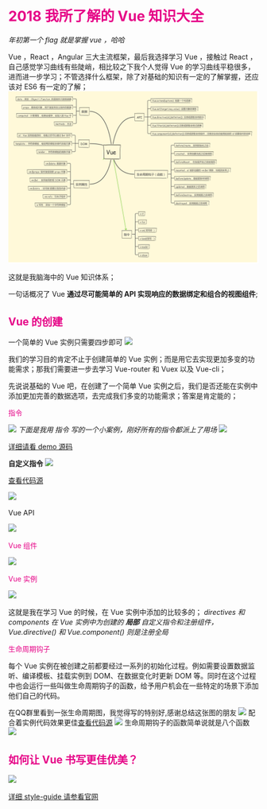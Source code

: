 <h1 style='color:rgb(230,3,135);'>2018 我所了解的 Vue 知识大全</h1>
<i>年初第一个 flag 就是掌握 vue ，哈哈</i>

Vue ，React ，Angular 三大主流框架，最后我选择学习 Vue ，接触过 React ，自己感觉学习曲线有些陡峭，相比较之下我个人觉得 Vue 的学习曲线平稳很多，进而进一步学习；不管选择什么框架，除了对基础的知识有一定的了解掌握，还应该对 ES6 有一定的了解；
<img src='./DOME_HTML/img/API.png'/>

这就是我脑海中的 Vue 知识体系；

一句话概况了 Vue  <b>通过尽可能简单的 API 实现响应的数据绑定和组合的视图组件</b>;

<h2 style='color:rgb(230,3,135);'> Vue 的创建</h2>
一个简单的 Vue 实例只需要四步即可
<img src='img/create-vue.png'/>

我们的学习目的肯定不止于创建简单的 Vue 实例；而是用它去实现更加多变的功能需求；那我们需要进一步去学习 Vue-router 和 Vuex 以及 Vue-cli；

先说说基础的 Vue 吧，在创建了一个简单 Vue 实例之后，我们是否还能在实例中添加更加完善的数据选项，去完成我们多变的功能需求；答案是肯定能的；
 
<p style='color:rgb(230,3,135);'> 指令</p>
<img src='img/6.png'/>
<i>下面是我用 指令 写的一个小案例，刚好所有的指令都派上了用场</i>
<img src='img/for.gif'/>

[详细请看 demo 源码](https://github.com/sunseekers/Vue/blob/master/DOME_HTML/dome1.html)

<b> 自定义指令</b>
<img src='img/directive.png'/>

[查看代码源](https://github.com/sunseekers/Vue/blob/master/DOME_HTML/directive.html)

<img src='img/7.png'/>
<p> Vue API</p>
<img src='img/vueAPI.png'/>
<p style='color:rgb(230,3,135);'> Vue 组件</p>
<img src='img/3.png'/>
<p style='color:rgb(230,3,135);'> Vue 实例</p>
<img src='img/2.png'/>

这就是我在学习 Vue 的时候，在 Vue 实例中添加的比较多的；<i> directives 和 components 在 Vue 实例中为创建的 <b>局部</b> 自定义指令和注册组件，Vue.directive() 和 Vue.component() 则是注册全局</i> 
<p style='color:rgb(230,3,135);'> 生命周期钩子</p>
每个 Vue 实例在被创建之前都要经过一系列的初始化过程。例如需要设置数据监听、编译模板、挂载实例到 DOM、在数据变化时更新 DOM 等。同时在这个过程中也会运行一些叫做生命周期钩子的函数，给予用户机会在一些特定的场景下添加他们自己的代码。

在QQ群里看到一张生命周期图，我觉得写的特别好,感谢总结这张图的朋友
<img src='img/5.png'/>
配合着实例代码效果更佳[查看代码源](https://github.com/sunseekers/Vue/blob/master/DOME_HTML/mounted.html)
<img src='img/4.png'/>
生命周期钩子的函数简单说就是八个函数
<img src='img/mounted.png'/>
<h2 style='color:rgb(230,3,135);'> 如何让 Vue 书写更佳优美？</h2>
<img src='img/style.png'/>


[详细 style-guide 请参看官网](https://cn.vuejs.org/v2/style-guide/)


